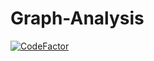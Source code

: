 # Graph-Analysis
[![CodeFactor](https://www.codefactor.io/repository/github/nikita03565/graphs/badge)](https://www.codefactor.io/repository/github/nikita03565/graphs/)
